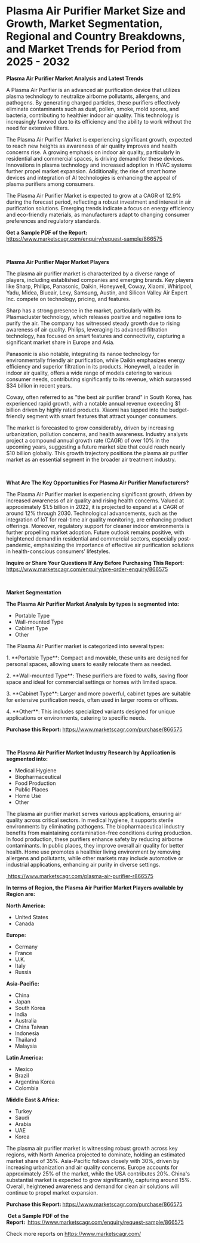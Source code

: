 <p><h1>Plasma Air Purifier Market Size and Growth, Market Segmentation, Regional and Country Breakdowns, and Market Trends for Period from 2025 -  2032</h1></p><p><strong>Plasma Air Purifier Market Analysis and Latest Trends</strong></p>
<p><p>A Plasma Air Purifier is an advanced air purification device that utilizes plasma technology to neutralize airborne pollutants, allergens, and pathogens. By generating charged particles, these purifiers effectively eliminate contaminants such as dust, pollen, smoke, mold spores, and bacteria, contributing to healthier indoor air quality. This technology is increasingly favored due to its efficiency and the ability to work without the need for extensive filters.</p><p>The Plasma Air Purifier Market is experiencing significant growth, expected to reach new heights as awareness of air quality improves and health concerns rise. A growing emphasis on indoor air quality, particularly in residential and commercial spaces, is driving demand for these devices. Innovations in plasma technology and increased adoption in HVAC systems further propel market expansion. Additionally, the rise of smart home devices and integration of AI technologies is enhancing the appeal of plasma purifiers among consumers.</p><p>The Plasma Air Purifier Market is expected to grow at a CAGR of 12.9% during the forecast period, reflecting a robust investment and interest in air purification solutions. Emerging trends indicate a focus on energy efficiency and eco-friendly materials, as manufacturers adapt to changing consumer preferences and regulatory standards.</p></p>
<p><strong>Get a Sample PDF of the Report:&nbsp;</strong> <a href="https://www.marketscagr.com/enquiry/request-sample/866575?utm_campaign=1920&utm_medium=2&utm_source=Github&utm_content=ia&utm_term=07022025&utm_id=plasma-air-purifier">https://www.marketscagr.com/enquiry/request-sample/866575</a></p>
<p>&nbsp;</p>
<p><strong>Plasma Air Purifier Major Market Players</strong></p>
<p><p>The plasma air purifier market is characterized by a diverse range of players, including established companies and emerging brands. Key players like Sharp, Philips, Panasonic, Daikin, Honeywell, Coway, Xiaomi, Whirlpool, Yadu, Midea, Blueair, Lexy, Samsung, Austin, and Silicon Valley Air Expert Inc. compete on technology, pricing, and features.</p><p>Sharp has a strong presence in the market, particularly with its Plasmacluster technology, which releases positive and negative ions to purify the air. The company has witnessed steady growth due to rising awareness of air quality. Philips, leveraging its advanced filtration technology, has focused on smart features and connectivity, capturing a significant market share in Europe and Asia.</p><p>Panasonic is also notable, integrating its nanoe technology for environmentally friendly air purification, while Daikin emphasizes energy efficiency and superior filtration in its products. Honeywell, a leader in indoor air quality, offers a wide range of models catering to various consumer needs, contributing significantly to its revenue, which surpassed $34 billion in recent years.</p><p>Coway, often referred to as "the best air purifier brand" in South Korea, has experienced rapid growth, with a notable annual revenue exceeding $1 billion driven by highly rated products. Xiaomi has tapped into the budget-friendly segment with smart features that attract younger consumers.</p><p>The market is forecasted to grow considerably, driven by increasing urbanization, pollution concerns, and health awareness. Industry analysts project a compound annual growth rate (CAGR) of over 10% in the upcoming years, suggesting a future market size that could reach nearly $10 billion globally. This growth trajectory positions the plasma air purifier market as an essential segment in the broader air treatment industry.</p></p>
<p>&nbsp;</p>
<p><strong>What Are The Key Opportunities For Plasma Air Purifier Manufacturers?</strong></p>
<p><p>The Plasma Air Purifier market is experiencing significant growth, driven by increased awareness of air quality and rising health concerns. Valued at approximately $1.5 billion in 2022, it is projected to expand at a CAGR of around 12% through 2030. Technological advancements, such as the integration of IoT for real-time air quality monitoring, are enhancing product offerings. Moreover, regulatory support for cleaner indoor environments is further propelling market adoption. Future outlook remains positive, with heightened demand in residential and commercial sectors, especially post-pandemic, emphasizing the importance of effective air purification solutions in health-conscious consumers’ lifestyles.</p></p>
<p><strong>Inquire or Share Your Questions If Any Before Purchasing This Report:</strong> <a href="https://www.marketscagr.com/enquiry/pre-order-enquiry/866575?utm_campaign=1920&utm_medium=2&utm_source=Github&utm_content=ia&utm_term=07022025&utm_id=plasma-air-purifier">https://www.marketscagr.com/enquiry/pre-order-enquiry/866575</a></p>
<p>&nbsp;</p>
<p><strong>Market Segmentation</strong></p>
<p><strong>The Plasma Air Purifier Market Analysis by types is segmented into:</strong></p>
<p><ul><li>Portable Type</li><li>Wall-mounted Type</li><li>Cabinet Type</li><li>Other</li></ul></p>
<p><p>The Plasma Air Purifier market is categorized into several types: </p><p>1. **Portable Type**: Compact and movable, these units are designed for personal spaces, allowing users to easily relocate them as needed. </p><p>2. **Wall-mounted Type**: These purifiers are fixed to walls, saving floor space and ideal for commercial settings or homes with limited space.</p><p>3. **Cabinet Type**: Larger and more powerful, cabinet types are suitable for extensive purification needs, often used in larger rooms or offices.</p><p>4. **Other**: This includes specialized variants designed for unique applications or environments, catering to specific needs.</p></p>
<p><strong>Purchase this Report:&nbsp;</strong><a href="https://www.marketscagr.com/purchase/866575?utm_campaign=1920&utm_medium=2&utm_source=Github&utm_content=ia&utm_term=07022025&utm_id=plasma-air-purifier">https://www.marketscagr.com/purchase/866575</a></p>
<p>&nbsp;</p>
<p><strong>The Plasma Air Purifier Market Industry Research by Application is segmented into:</strong></p>
<p><ul><li>Medical Hygiene</li><li>Biopharmaceutical</li><li>Food Production</li><li>Public Places</li><li>Home Use</li><li>Other</li></ul></p>
<p><p>The plasma air purifier market serves various applications, ensuring air quality across critical sectors. In medical hygiene, it supports sterile environments by eliminating pathogens. The biopharmaceutical industry benefits from maintaining contamination-free conditions during production. In food production, these purifiers enhance safety by reducing airborne contaminants. In public places, they improve overall air quality for better health. Home use promotes a healthier living environment by removing allergens and pollutants, while other markets may include automotive or industrial applications, enhancing air purity in diverse settings.</p></p>
<p><a href="https://www.marketscagr.com/plasma-air-purifier-r866575?utm_campaign=1920&utm_medium=2&utm_source=Github&utm_content=ia&utm_term=07022025&utm_id=plasma-air-purifier">&nbsp;https://www.marketscagr.com/plasma-air-purifier-r866575</a></p>
<p><strong>In terms of Region, the Plasma Air Purifier Market Players available by Region are:</strong></p>
<p>
    <p> <strong> North America: </strong>
        <ul>
            <li>United States</li>
            <li>Canada</li>
        </ul>
        </p> 
    <p> <strong> Europe: </strong>
        <ul>
            <li>Germany</li>
            <li>France</li>
            <li>U.K.</li>
            <li>Italy</li>
            <li>Russia</li>
        </ul>
        </p> 
    <p> <strong> Asia-Pacific: </strong>
        <ul>
            <li>China</li>
            <li>Japan</li>
            <li>South Korea</li>
            <li>India</li>
            <li>Australia</li>
            <li>China Taiwan</li>
            <li>Indonesia</li>
            <li>Thailand</li>
            <li>Malaysia</li>
        </ul>
        </p> 
    <p> <strong> Latin America: </strong>
        <ul>
            <li>Mexico</li>
            <li>Brazil</li>
            <li>Argentina Korea</li>
            <li>Colombia</li>
        </ul>
        </p> 
    <p> <strong> Middle East & Africa: </strong>
        <ul>
            <li>Turkey</li>
            <li>Saudi</li>
            <li>Arabia</li>
            <li>UAE</li>
            <li>Korea</li>
        </ul>
    </p>
    </p>
<p><p>The plasma air purifier market is witnessing robust growth across key regions, with North America projected to dominate, holding an estimated market share of 35%. Asia-Pacific follows closely with 30%, driven by increasing urbanization and air quality concerns. Europe accounts for approximately 25% of the market, while the USA contributes 20%. China's substantial market is expected to grow significantly, capturing around 15%. Overall, heightened awareness and demand for clean air solutions will continue to propel market expansion.</p></p>
<p><strong>Purchase this Report: </strong><a href="https://www.marketscagr.com/purchase/866575?utm_campaign=1920&utm_medium=2&utm_source=Github&utm_content=ia&utm_term=07022025&utm_id=plasma-air-purifier">https://www.marketscagr.com/purchase/866575</a></p>
<p>&nbsp;<strong>Get a Sample PDF of the Report:&nbsp;&nbsp;</strong><a href="https://www.marketscagr.com/enquiry/request-sample/866575?utm_campaign=1920&utm_medium=2&utm_source=Github&utm_content=ia&utm_term=07022025&utm_id=plasma-air-purifier">https://www.marketscagr.com/enquiry/request-sample/866575</a></p>
<p><strong></strong></p>
<p>Check more reports on <a href="https://www.marketscagr.com/?utm_campaign=1920&utm_medium=2&utm_source=Github&utm_content=ia&utm_term=07022025&utm_id=plasma-air-purifier">https://www.marketscagr.com/</a></p>
